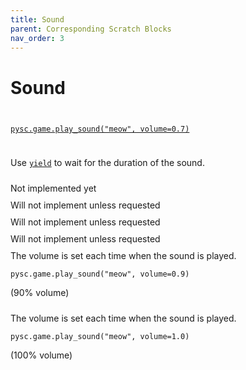 ```yaml
---
title: Sound
parent: Corresponding Scratch Blocks
nav_order: 3
---
```

# Sound

<div id="start_sound" class="two-col">
  <div class="col">
    <img src="{{ site.cdn_url }}img/sound/block_10.png" height="10"/>
  </div>
  <div class="col">
    <a target="_blank" href="../../pdoc/pyscratch/game_module.html#Game.play_sound"><pre><code>pysc.game.play_sound("meow", volume=0.7)</code></pre></a> 
  </div>
</div>

<div id="play_sound_until_done" class="two-col">
  <div class="col">
    <img src="{{ site.cdn_url }}img/sound/block_09.png" height="10"/>
  </div>
  <div class="col">
    <p>Use 
    <a target="_blank" href="./5-control.html#wait"><code>yield</code></a> to wait for the duration of the sound. </p>
  </div>
</div>



<div id="stop_all_sounds" class="two-col">
  <div class="col">
    <img src="{{ site.cdn_url }}img/sound/block_11.png" height="10"/>
  </div>
  <div class="col">
    Not implemented yet
  </div>
</div>


<div id="change_sound_effects" class="two-col">
  <div class="col">
    <img src="{{ site.cdn_url }}img/sound/block_12.png" height="10"/>
  </div>
  <div class="col">
    Will not implement unless requested
  </div>
</div>


<div id="set_sound_effects" class="two-col">
  <div class="col">
    <img src="{{ site.cdn_url }}img/sound/block_13.png" height="10"/>
  </div>
  <div class="col">
    Will not implement unless requested
  </div>
</div>

<div id="clear_sound_effects" class="two-col">
  <div class="col">
    <img src="{{ site.cdn_url }}img/sound/block_14.png" height="10"/>
  </div>
  <div class="col">
    Will not implement unless requested
  </div>
</div>

<div id="change_volume" class="two-col">
  <div class="col">
    <img src="{{ site.cdn_url }}img/sound/block_15.png" height="10"/>
  </div>
  <div class="col">
    The volume is set each time when the sound is played. 
    <p><pre><code>pysc.game.play_sound("meow", volume=0.9)</code></pre> (90% volume)</p>
  </div>
</div>

<div id="set_volume" class="two-col">
  <div class="col">
    <img src="{{ site.cdn_url }}img/sound/block_16.png" height="10"/>
  </div>
  <div class="col">
    The volume is set each time when the sound is played.  
    <p><pre><code>pysc.game.play_sound("meow", volume=1.0)</code></pre> (100% volume)</p>
  </div>
</div>
